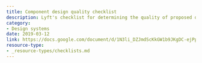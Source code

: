 ```yaml
---
title: Component design quality checklist
description: Lyft's checklist for determining the quality of proposed design system components.
category:
- Design systems
date: 2019-03-12
link: https://docs.google.com/document/d/1N3li_DZJmdScKkGW1b9JKgDC-ejPpQYbYd1g1e9W6Ig/edit
resource-type: 
- _resource-types/checklists.md
---
```

